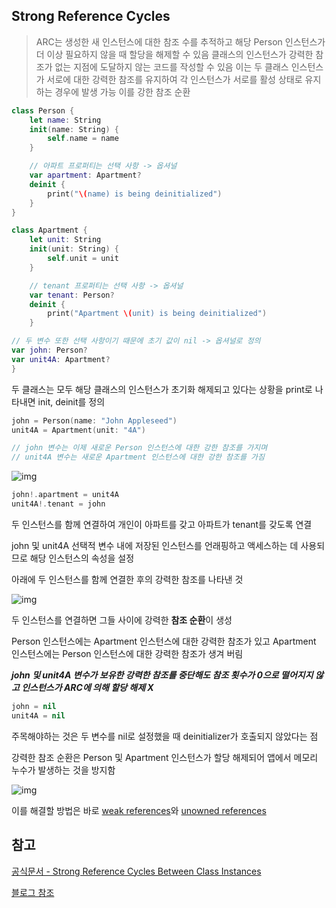 ## Strong Reference Cycles

> ARC는 생성한 새 인스턴스에 대한 참조 수를 추적하고 해당 Person 인스턴스가 더 이상 필요하지 않을 때 할당을 해제할 수 있음
> 클래스의 인스턴스가 강력한 참조가 없는 지점에 도달하지 않는 코드를 작성할 수 있음
> 이는 두 클래스 인스턴스가 서로에 대한 강력한 참조를 유지하여 각 인스턴스가 서로를 활성 상태로 유지하는 경우에 발생 가능
> 이를 강한 참조 순환

```swift
class Person {
    let name: String
    init(name: String) {
        self.name = name
    }

    // 아파트 프로퍼티는 선택 사항 -> 옵셔널
    var apartment: Apartment?
    deinit {
        print("\(name) is being deinitialized")
    }
}

class Apartment {
    let unit: String
    init(unit: String) {
        self.unit = unit
    }

    // tenant 프로퍼티는 선택 사항 -> 옵셔널
    var tenant: Person?
    deinit {
        print("Apartment \(unit) is being deinitialized")
    }

// 두 변수 또한 선택 사항이기 때문에 초기 값이 nil -> 옵셔널로 정의
var john: Person?
var unit4A: Apartment?
}
```

두 클래스는 모두 해당 클래스의 인스턴스가 초기화 해제되고 있다는 상황을 print로 나타내면 init, deinit를 정의

```swift
john = Person(name: "John Appleseed")
unit4A = Apartment(unit: "4A")

// john 변수는 이제 새로운 Person 인스턴스에 대한 강한 참조를 가지며
// unit4A 변수는 새로운 Apartment 인스턴스에 대한 강한 참조를 가짐
```

![img](https://docs.swift.org/swift-book/images/referenceCycle01~dark@2x.png)

```swift
john!.apartment = unit4A
unit4A!.tenant = john
```

두 인스턴스를 함께 연결하여 개인이 아파트를 갖고 아파트가 tenant를 갖도록 연결

john 및 unit4A 선택적 변수 내에 저장된 인스턴스를 언래핑하고 액세스하는 데 사용되므로 해당 인스턴스의 속성을 설정

아래에 두 인스턴스를 함께 연결한 후의 강력한 참조를 나타낸 것

![img](https://docs.swift.org/swift-book/images/referenceCycle02@2x.png)

두 인스턴스를 연결하면 그들 사이에 강력한 **참조 순환**이 생성
<br/>

Person 인스턴스에는 Apartment 인스턴스에 대한 강력한 참조가 있고 Apartment 인스턴스에는 Person 인스턴스에 대한 강력한 참조가 생겨 버림

**_john 및 unit4A 변수가 보유한 강력한 참조를 중단해도 참조 횟수가 0으로 떨어지지 않고 인스턴스가 ARC에 의해 할당 해제 X_**

```swift
john = nil
unit4A = nil
```

주목해야하는 것은 두 변수를 nil로 설정했을 때 deinitializer가 호출되지 않았다는 점

강력한 참조 순환은 Person 및 Apartment 인스턴스가 할당 해제되어 앱에서 메모리 누수가 발생하는 것을 방지함

![img](https://docs.swift.org/swift-book/images/referenceCycle03@2x.png)

이를 해결할 방법은 바로 [weak references](https://github.com/BOLTB0X/Swift_Study/tree/main/swiftGrammar/ARC/ARC03)와 [unowned references](https://github.com/BOLTB0X/Swift_Study/tree/main/swiftGrammar/ARC/ARC04)

## 참고

[공식문서 - Strong Reference Cycles Between Class Instances](https://docs.swift.org/swift-book/documentation/the-swift-programming-language/automaticreferencecounting/)

[블로그 참조](https://babbab2.tistory.com/27)
